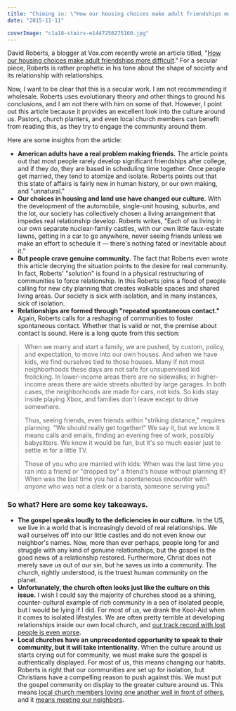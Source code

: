 ```yaml
---
title: "Chiming in: \"How our housing choices make adult friendships more difficult\""
date: "2015-11-11"

coverImage: "c1a18-stairs-e1447256275160.jpg"
---
```


David Roberts, a blogger at Vox.com recently wrote an article titled, "[How our housing choices make adult friendships more difficult](http://www.vox.com/2015/10/28/9622920/housing-adult-friendship)." For a secular piece, Roberts is rather prophetic in his tone about the shape of society and its relationship with relationships.

Now, I want to be clear that this is a secular work. I am not recommending it wholesale. Roberts uses evolutionary theory and other things to ground his conclusions, and I am not there with him on some of that. However, I point out this article because it provides an excellent look into the culture around us. Pastors, church planters, and even local church members can benefit from reading this, as they try to engage the community around them.

Here are some insights from the article:

- **American adults have a real problem making friends.** The article points out that most people rarely develop significant friendships after college, and if they do, they are based in scheduling time together. Once people get married, they tend to atomize and isolate. Roberts points out that this state of affairs is fairly new in human history, or our own making, and "unnatural."
- **Our choices in housing and land use have changed our culture.** With the development of the automobile, single-unit housing, suburbs, and the lot, our society has collectively chosen a living arrangement that impedes real relationship develop. Roberts writes, "Each of us living in our own separate nuclear-family castles, with our own little faux-estate lawns, getting in a car to go anywhere, never seeing friends unless we make an effort to schedule it — there's nothing fated or inevitable about it."
- **But people crave genuine community.** The fact that Roberts even wrote this article decrying the situation points to the desire for real community. In fact, Roberts' "solution" is found in a physical restructuring of communities to force relationship. In this Roberts joins a flood of people calling for new city planning that creates walkable spaces and shared living areas. Our society is sick with isolation, and in many instances, sick of isolation.
- **Relationships are formed through "repeated spontaneous contact."** Again, Roberts calls for a reshaping of communities to foster spontaneous contact. Whether that is valid or not, the premise about contact is sound. Here is a long quote from this section:

> When we marry and start a family, we are pushed, by custom, policy, and expectation, to move into our own houses. And when we have kids, we find ourselves tied to those houses. Many if not most neighborhoods these days are not safe for unsupervised kid frolicking. In lower-income areas there are no sidewalks; in higher-income areas there are wide streets abutted by large garages. In both cases, the neighborhoods are made for cars, not kids. So kids stay inside playing Xbox, and families don't leave except to drive somewhere.
> 
> Thus, seeing friends, even friends within "striking distance," requires planning. "We should really get together!" We say it, but we know it means calls and emails, finding an evening free of work, possibly babysitters. We know it would be fun, but it's so much easier just to settle in for a little TV.
> 
> Those of you who are married with kids: When was the last time you ran into a friend or "dropped by" a friend's house without planning it? When was the last time you had a spontaneous encounter with _anyone_ who was not a clerk or a barista, someone serving you?

### So what? Here are some key takeaways.

- **The gospel speaks loudly to the deficiencies in our culture.** In the US, we live in a world that is increasingly devoid of real relationships. We wall ourselves off into our little castles and do not even know our neighbor's names. Now, more than ever perhaps, people long for and struggle with any kind of genuine relationships, but the gospel is the good news of a relationship restored. Furthermore, Christ does not merely save us out of our sin, but he saves us into a community. The church, rightly understood, is the truest human community on the planet.
- **Unfortunately, the church often looks just like the culture on this issue.** I wish I could say the majority of churches stood as a shining, counter-cultural example of rich community in a sea of isolated people, but I would be lying if I did. For most of us, we drank the Kool-Aid when it comes to isolated lifestyles. We are often pretty terrible at developing relationships inside our own local church, and [our track record with lost people is even worse](http://blog.keelancook.com/2015/10/in-the-news-the-craziest-statistic-youll-read-about-north-american-missions.html).
- **Local churches have an unprecedented opportunity to speak to their community, but it will take intentionality.** When the culture around us starts crying out for community, we must make sure the gospel is authentically displayed. For most of us, this means changing our habits. Roberts is right that our communities are set up for isolation, but Christians have a compelling reason to push against this. We must put the gospel community on display to the greater culture around us. This means [local church members loving one another well in front of others](http://blog.keelancook.com/2015/10/personal-evangelism-yes-but-it-should-be-a-group-activity.html), and it [means meeting our neighbors](http://blog.keelancook.com/2015/11/when-was-the-last-time-you-ate-with-an-unbeliever.html).
